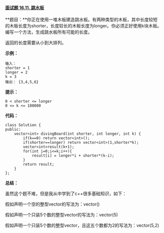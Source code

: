 #### [面试题 16.11. 跳水板](https://leetcode-cn.com/problems/diving-board-lcci/)

**题目：**你正在使用一堆木板建造跳水板。有两种类型的木板，其中长度较短的木板长度为shorter，长度较长的木板长度为longer。你必须正好使用k块木板。编写一个方法，生成跳水板所有可能的长度。

返回的长度需要从小到大排列。

**示例：**

```
输入：
shorter = 1
longer = 2
k = 3
输出： {3,4,5,6}
```

**提示：**

    0 < shorter <= longer
    0 <= k <= 100000

**代码：**

```
class Solution {
public:
    vector<int> divingBoard(int shorter, int longer, int k) {
        if(k==0) return vector<int>();
        if(shorter==longer) return vector<int>(1,shorter*k);
        vector<int>result(k+1);
        for(int i=0;i<=k;i++){
            result[i] = longer*i + shorter*(k-i);
        }
        return result;
    }
};
```

**总结：**

虽然这个题不难，但是我从中学到了c++很多基础知识，如下：

假如声明一个空的整型vector的写法为：vector<int>()

假如声明一个只装5个数的整型vector的写法为：vector<int>(5)

假如声明一个只装5个数的整型vector，且这五个数都为2的写法为：vector<int>(5,2)

